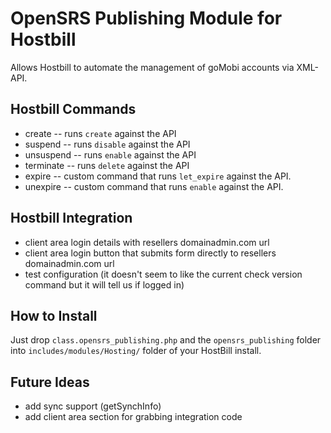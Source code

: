 OpenSRS Publishing Module for Hostbill
======================================

Allows Hostbill to automate the management of goMobi accounts via XML-API.

Hostbill Commands
-----------------

* create -- runs `create` against the API
* suspend -- runs `disable` against the API
* unsuspend -- runs `enable` against the API
* terminate -- runs `delete` against the API
* expire -- custom command that runs `let_expire` against the API.
* unexpire -- custom command that runs `enable` against the API.

Hostbill Integration
--------------------

* client area login details with resellers domainadmin.com url
* client area login button that submits form directly to resellers domainadmin.com url
* test configuration (it doesn't seem to like the current check version command but it will tell us if logged in)

How to Install
--------------

Just drop `class.opensrs_publishing.php` and the `opensrs_publishing` folder into `includes/modules/Hosting/` folder of your HostBill install.

Future Ideas
------------

* add sync support (getSynchInfo)
* add client area section for grabbing integration code